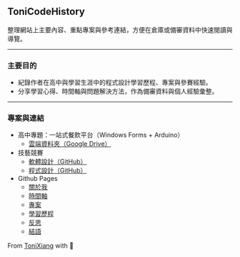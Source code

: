 ## ToniCodeHistory

整理網站上主要內容、重點專案與參考連結，方便在倉庫或備審資料中快速閱讀與導覽。

---

### 主要目的

- 紀錄作者在高中與學習生涯中的程式設計學習歷程、專案與參賽經驗。
- 分享學習心得、時間軸與問題解決方法，作為備審資料與個人經驗彙整。

---

### 專案與連結

- 高中專題：一站式餐飲平台（Windows Forms + Arduino）
	- [雲端資料夾（Google Drive）](https://drive.google.com/drive/u/0/folders/1iv2X3HrAGFCb7bnGfGT0HEIaTfiW-f-3)
- 技藝競賽
	- [軟體設計（GitHub）](https://github.com/ToniCodeHistory/EngineeringCompetition)
	- [程式設計（GitHub）](https://github.com/ToniCodeHistory/BusinessCompetition)
- Github Pages
	- [關於我](https://tonicodehistory.github.io/#about)
	- [時間軸](https://tonicodehistory.github.io/#timeline)
	- [專案](https://tonicodehistory.github.io/#resources)
	- [學習歷程](https://tonicodehistory.github.io/#memory)
	- [反思](https://tonicodehistory.github.io/#reflection)
	- [結語](https://tonicodehistory.github.io/#conclusion)

<p>From <a href="https://github.com/ToniXiang">ToniXiang</a> with 💙</p>
